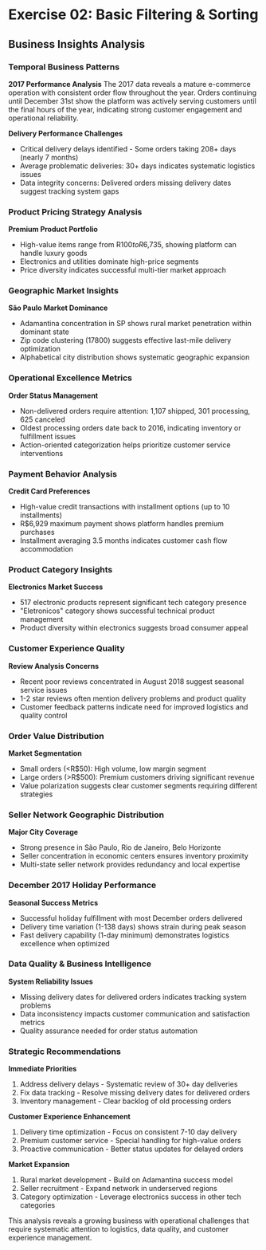 # Exercise 02: Basic Filtering & Sorting
## Business Insights Analysis

### Temporal Business Patterns

**2017 Performance Analysis**
The 2017 data reveals a mature e-commerce operation with consistent order flow throughout the year. Orders continuing until December 31st show the platform was actively serving customers until the final hours of the year, indicating strong customer engagement and operational reliability.

**Delivery Performance Challenges**
- Critical delivery delays identified - Some orders taking 208+ days (nearly 7 months)
- Average problematic deliveries: 30+ days indicates systematic logistics issues
- Data integrity concerns: Delivered orders missing delivery dates suggest tracking system gaps

### Product Pricing Strategy Analysis

**Premium Product Portfolio**
- High-value items range from R$100 to R$6,735, showing platform can handle luxury goods
- Electronics and utilities dominate high-price segments
- Price diversity indicates successful multi-tier market approach

### Geographic Market Insights

**São Paulo Market Dominance**
- Adamantina concentration in SP shows rural market penetration within dominant state
- Zip code clustering (17800) suggests effective last-mile delivery optimization
- Alphabetical city distribution shows systematic geographic expansion

### Operational Excellence Metrics

**Order Status Management**
- Non-delivered orders require attention: 1,107 shipped, 301 processing, 625 canceled
- Oldest processing orders date back to 2016, indicating inventory or fulfillment issues
- Action-oriented categorization helps prioritize customer service interventions

### Payment Behavior Analysis

**Credit Card Preferences**
- High-value credit transactions with installment options (up to 10 installments)
- R$6,929 maximum payment shows platform handles premium purchases
- Installment averaging 3.5 months indicates customer cash flow accommodation

### Product Category Insights

**Electronics Market Success**
- 517 electronic products represent significant tech category presence
- "Eletronicos" category shows successful technical product management
- Product diversity within electronics suggests broad consumer appeal

### Customer Experience Quality

**Review Analysis Concerns**
- Recent poor reviews concentrated in August 2018 suggest seasonal service issues
- 1-2 star reviews often mention delivery problems and product quality
- Customer feedback patterns indicate need for improved logistics and quality control

### Order Value Distribution

**Market Segmentation**
- Small orders (<R$50): High volume, low margin segment
- Large orders (>R$500): Premium customers driving significant revenue
- Value polarization suggests clear customer segments requiring different strategies

### Seller Network Geographic Distribution

**Major City Coverage**
- Strong presence in São Paulo, Rio de Janeiro, Belo Horizonte
- Seller concentration in economic centers ensures inventory proximity
- Multi-state seller network provides redundancy and local expertise

### December 2017 Holiday Performance

**Seasonal Success Metrics**
- Successful holiday fulfillment with most December orders delivered
- Delivery time variation (1-138 days) shows strain during peak season
- Fast delivery capability (1-day minimum) demonstrates logistics excellence when optimized

### Data Quality & Business Intelligence

**System Reliability Issues**
- Missing delivery dates for delivered orders indicates tracking system problems
- Data inconsistency impacts customer communication and satisfaction metrics
- Quality assurance needed for order status automation

### Strategic Recommendations

**Immediate Priorities**
1. Address delivery delays - Systematic review of 30+ day deliveries
2. Fix data tracking - Resolve missing delivery dates for delivered orders
3. Inventory management - Clear backlog of old processing orders

**Customer Experience Enhancement**
1. Delivery time optimization - Focus on consistent 7-10 day delivery
2. Premium customer service - Special handling for high-value orders
3. Proactive communication - Better status updates for delayed orders

**Market Expansion**
1. Rural market development - Build on Adamantina success model
2. Seller recruitment - Expand network in underserved regions
3. Category optimization - Leverage electronics success in other tech categories

This analysis reveals a growing business with operational challenges that require systematic attention to logistics, data quality, and customer experience management.
